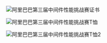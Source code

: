 ![阿里巴巴第三届中间件性能挑战赛证书](http://rocky.leyongleshi.com/xiaoshujiang/阿里巴巴第三届中间件性能挑战赛证书.png)



![阿里巴巴第三届中间件性能挑战赛T恤](http://rocky.leyongleshi.com/xiaoshujiang/阿里巴巴第三届中间件性能挑战赛T恤.jpg)


![阿里巴巴第三届中间件性能挑战赛T恤2](http://rocky.leyongleshi.com/xiaoshujiang/阿里巴巴第三届中间件性能挑战赛T恤2.jpg)
